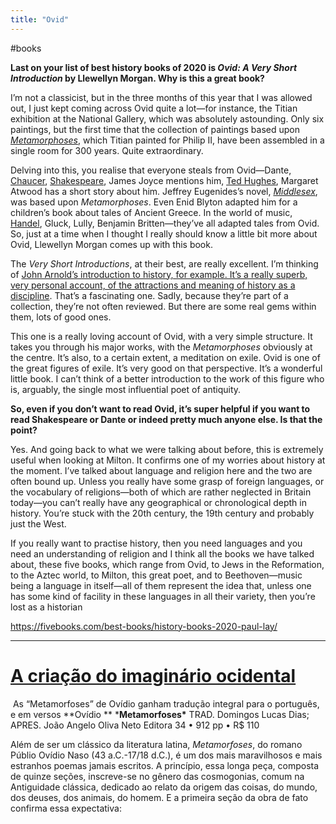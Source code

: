 ```yaml
---
title: "Ovid"
---
```


#books

**Last on your list of best history books of 2020 is *Ovid: A Very Short Introduction* by Llewellyn Morgan. Why is this a great book?**

I’m not a classicist, but in the three  months of this year that I was allowed out, I just kept coming across  Ovid quite a lot—for instance, the Titian exhibition at the National  Gallery, which was absolutely astounding. Only six paintings, but the  first time that the collection of paintings based upon [*Metamorphoses*](https://fivebooks.com/book/metamorphoses/), which Titian painted for Philip II, have been assembled in a single room for 300 years. Quite extraordinary.

Delving into this, you realise that everyone steals from Ovid—Dante, [Chaucer](https://fivebooks.com/book/chaucer-a-european-life/), [Shakespeare](https://fivebooks.com/books/shakespeare-plays/), James Joyce mentions him, [Ted Hughes](https://fivebooks.com/book/tales-ovid-by-ted-hughes/), Margaret Atwood has a short story about him. Jeffrey Eugenides’s novel, [*Middlesex*](https://fivebooks.com/book/middlesex/), was based upon *Metamorphoses*. Even Enid Blyton adapted him for a children’s book about tales of Ancient Greece. In the world of music, [Handel](https://fivebooks.com/best-books/handel-andrew-gant/), Gluck, Lully, Benjamin Britten—they’ve all adapted tales from Ovid. So, just at a time when I thought I really should know a little bit more  about Ovid, Llewellyn Morgan comes up with this book.

The *Very Short Introductions*, at their best, are really excellent. I’m thinking of [John  Arnold’s introduction to history, for example. It’s a really superb,  very personal account, of the attractions and meaning of history as a  discipline](https://fivebooks.com/book/history-very-short-introduction-john-arnold/). That’s a fascinating one. Sadly, because they’re part of a collection, they’re not often reviewed. But there are some real gems  within them, lots of good ones.

This one is a really loving account of Ovid, with a very simple structure. It takes you through his major works, with the *Metamorphoses* obviously at the centre. It’s also, to a certain extent, a meditation  on exile. Ovid is one of the great figures of exile. It’s very good on  that perspective. It’s a wonderful little book. I can’t think of a  better introduction to the work of this figure who is, arguably, the  single most influential poet of antiquity.

**So, even if you don’t want to  read Ovid, it’s super helpful if you want to read Shakespeare or Dante  or indeed pretty much anyone else. Is that the point?**

Yes. And going back to what we were  talking about before, this is extremely useful when looking at Milton.  It confirms one of my worries about history at the moment. I’ve talked  about language and religion here and the two are often bound up. Unless  you really have some grasp of foreign languages, or the vocabulary of  religions—both of which are rather neglected in Britain today—you can’t  really have any geographical or chronological depth in history. You’re  stuck with the 20th century, the 19th century and probably just the  West.

If you really want to practise history,  then you need languages and you need an understanding of religion and I  think all the books we have talked about, these five books, which range  from Ovid, to Jews in the Reformation, to the Aztec world, to Milton,  this great poet, and to Beethoven—music being a language in itself—all  of them represent the idea that, unless one has some kind of facility in these languages in all their variety, then you’re lost as a historian

https://fivebooks.com/best-books/history-books-2020-paul-lay/

----

# [A criação do imaginário ocidental](https://www.quatrocincoum.com.br/br/resenhas/poesia/a-criacao-do-imaginario-ocidental)

​							As “Metamorfoses” de Ovídio ganham tradução integral para o português, e em versos 					**Ovídio ** 							***Metamorfoses\*** 							  							TRAD. Domingos Lucas Dias; APRES. João Angelo Oliva Neto 							 								Editora 34 •  								912 pp •  								 								R$ 110 							 						 					

Além de ser um clássico da literatura latina, *Metamorfoses*, do romano Públio Ovídio Naso (43 a.C.-17/18 d.C.), é um dos mais  maravilhosos e mais estranhos poemas jamais escritos. A princípio, essa  longa peça, composta de quinze seções, inscreve-se no gênero das  cosmogonias, comum na Antiguidade clássica, dedicado ao relato da origem das coisas, do mundo, dos deuses, dos animais, do homem. E a primeira  seção da obra de fato confirma essa expectativa: